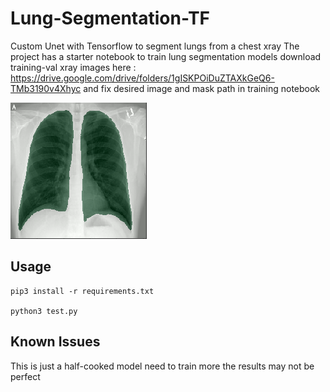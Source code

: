 # Lung-Segmentation-TF
Custom Unet with Tensorflow to segment lungs from a chest xray 
The project has a starter notebook to train lung segmentation models 
download training-val xray images here : https://drive.google.com/drive/folders/1gISKPOiDuZTAXkGeQ6-TMb3190v4Xhyc and fix 
desired image and mask path in training notebook

![alt text](https://github.com/vk1996/Lung-Segmentation-TF/blob/master/lung_test.png)

## Usage ##

```
pip3 install -r requirements.txt

python3 test.py

```
## Known Issues ##
This is just a half-cooked model need to train more the results may not be perfect
